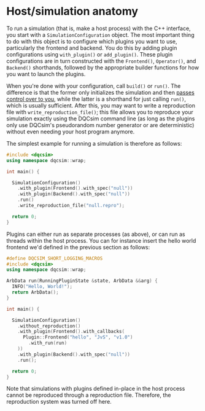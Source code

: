 # Host/simulation anatomy

To run a simulation (that is, make a host process) with the C++ interface,
you start with a `SimulationConfiguration` object. The most important thing
to do with this object is to configure which plugins you want to use,
particularly the frontend and backend. You do this by adding plugin
configurations using `with_plugin()` or `add_plugin()`. These plugin
configurations are in turn constructed with the `Frontend()`, `Operator()`,
and `Backend()` shorthands, followed by the appropriate builder functions
for how you want to launch the plugins.

When you're done with your configuration, call `build()` or `run()`. The
difference is that the former only initializes the simulation and then
[passes control over to you](../intro/host-iface.md), while the latter is a
shorthand for just calling `run()`, which is usually sufficient. After this,
you may want to write a reproduction file with `write_reproduction_file()`;
this file allows you to reproduce your simulation exactly using the DQCsim
command line (as long as the plugins only use DQCsim's pseudorandom number
generator or are deterministic) without even needing your host program
anymore.

The simplest example for running a simulation is therefore as follows:

```C++
#include <dqcsim>
using namespace dqcsim::wrap;

int main() {

  SimulationConfiguration()
    .with_plugin(Frontend().with_spec("null"))
    .with_plugin(Backend().with_spec("null"))
    .run()
    .write_reproduction_file("null.repro");

  return 0;
}
```

Plugins can either run as separate processes (as above), or can run as threads
within the host process. You can for instance insert the hello world frontend
we'd defined in the previous section as follows:

```C++
#define DQCSIM_SHORT_LOGGING_MACROS
#include <dqcsim>
using namespace dqcsim::wrap;

ArbData run(RunningPluginState &state, ArbData &&arg) {
  INFO("Hello, World!");
  return ArbData();
}

int main() {

  SimulationConfiguration()
    .without_reproduction()
    .with_plugin(Frontend().with_callbacks(
      Plugin::Frontend("hello", "JvS", "v1.0")
        .with_run(run)
    ))
    .with_plugin(Backend().with_spec("null"))
    .run();

  return 0;
}
```

Note that simulations with plugins defined in-place in the host process
cannot be reproduced through a reproduction file. Therefore, the
reproduction system was turned off here.
